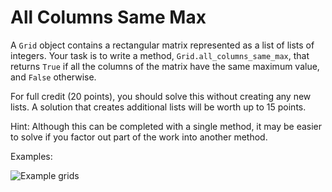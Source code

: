 # All Columns Same Max

A `Grid` object contains a rectangular matrix 
represented as a list of lists of integers. 
Your task is to write a method, 
`Grid.all_columns_same_max`, that returns 
`True` if all the columns of the matrix have 
the same maximum value, and `False` otherwise. 

For full credit (20 points), you should solve this 
without creating any new lists.  A solution that 
creates additional lists will be worth up to 15 points. 

Hint:  Although this can be completed with a 
single method, it may be easier to solve if you 
factor out part of the work into another method. 

Examples: 

![Example grids](img/grids.png)



